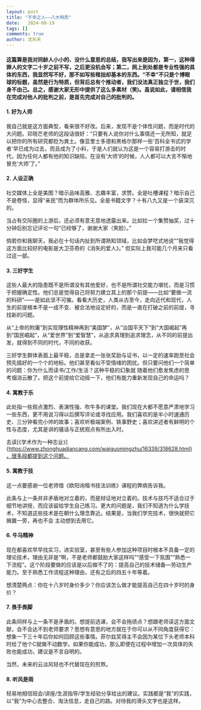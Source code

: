 ```yaml
---
layout: post
title: "不幸之人——八大特质"
date:   2024-08-19
tags: []
comments: true
author: 沈乐天
---
```

#### 这篇算是我对同龄人小小的、没什么意思的总结，我写出来是因为，第一，这种得罪人的文字二十岁之前不写，之后更没机会写；第二，网上到处都是专业性强的具体的东西，我显然写不好，那不如写些稚拙却基本的东西。“不幸”不只是个博眼球的标题，虽然是行为特质，但背后总有个推动者，我们没法真正独立于世，我们身不由己。总之，感谢大家无形中提供了这么多素材（笑)。虽说如此，请相信我在完成对他人的批判之前，是首先完成对自己的批判的。

#### 1.	好为人师 
我自己就是这方面典型，看来很不好改。后来，发现不是个体性问题，而是时代的大问题。邓晓芒老师的这段话很好：“只要有人说你对什么事情还一无所知，就足以把你的所有研究都贬为粪土。像亚里士多德和黑格尔那样一些'百科全书式的学者'早已成为过去，而且成为了小料，于是人们就认为这是一个容易打游击的时代，因为任何人都有他的知识缺陷，在没有‘大师’的时候，人人都可以大言不惭地冒充‘大师’了。”

#### 2.	人设正确 
社交媒体上全是美图？暗示品味高雅、志趣丰富，求赞。全是吐槽课程？暗示自己不是卷怪，显得“亲民”而为群体所乐见。全是书籍文字？十有八九又是一个装深沉的。

当占有交际圈的上游后，还必须有意无意地透露出来。比如拉一个集赞抽奖，过十分钟后别忘记评论一句“已经够了，谢谢大家（笑脸）。”

倘若你和我聊天，我必在十句话内扯到所谓熟知领域，比如会梦呓式地说““我觉得这方面比较好的电影是大卫芬奇的《消失的爱人》。” 但实际上我可能几个月来只看过这一部。

#### 3.	三好学生 
这些人最大的隐患既不是所谓没有其他爱好，也不是所谓社交能力堪忧，而是习惯于把握确定性。他们总是觉得自己将努力建立其上的那个前提——比如“要做一流的科研”——是如此坚不可摧。看看大历史，人类从古至今，走向近代和现代，人生的前提根本不是一成不变、被合法地设定好的，而是一直在打破之前的前提，寻找新的问题。

从“上帝的附庸”到实现理性精神再到“美国梦”，从“治国平天下”到“大国崛起”再到“国民崛起”，从“爱世界”到“爱智慧”，从追求真理到追求理念，从不同的前提出发，就得到不同的时代，不同的收获。

三好学生群体表面上最平稳，总是拿走一张张奖励与证书，以一定的速率跑至社会预先插好的一个个的地标。他们甚至看似不受情绪的困扰。但只要问他们一个简单的问题：你为什么而读书/工作/生活？这种平稳的幻象就
随着他们愈发焦虑的思考烟消云散了。把这个前提给它动摇一下，他们有能力重新发现自己的命运吗？


#### 4.	寓教于乐 
此处指一些观点激烈、表演性强、吹牛多的课堂。我们现在大都不愿意严肃地学习一些东西，更不用说习得以后撰写评论或寻找应用。我们喜欢的是半小时速通历史、三分钟看完小帅的故事；喜欢听极端案例、轶事野史；喜欢讲述者有鲜明的个性与态度，尤其是讲的骚话与正统观点有所出入时。

去读[《学术作为一种志业》]{https://www.zhonghuadiancang.com/waiguomingzhu/16339/318628.html}，很多段都提到这个问题。

#### 5.  寓教于技
这一点要感谢一位老师借《欧阳询楷书技法训练》课程的弊病告诉我。

此条与上一条并非矛盾地对立着的，而是辩证地对立着的。技术与技巧不适合过于细节地讲授，而应该留给学生自己练习。更大的问题是，我们不知道为什么学技术，不知道这些技术是在朝什么理念靠近。结果是，当我们学完技术，很快就把它搁置一旁，再也不会
主动想到去用它。

#### 6.	牛马精神 
现在都喜欢早早找实习，进实验室，甚至有些人参加这种项目时根本不具备一定的理论技术，理由无非是“啊，不是老师都鼓励大家这样吗”“感受一下氛围”“熟悉一下流程”。这个阶段要做的应该是以后做不了的：提高自己的技术储备—劳动生产能力。至于熟悉工作流程这种理由，还有之后的四五十年等着。

想清楚两点：你在十八岁时身价多少？你应该怎么做才能提高自己在四十岁时的身价？

#### 7.	畏手畏脚 
此条同样与上一条不是矛盾的。想提前选课，会不会拖绩点？想跟老师读这方面文献，会不会达不到老师要求？思想有意思的地方就在于你可以从不同角度获得它：想象一下三十年后你如何回顾这些事情。菲尔兹奖得主不会因为某位下头老师本科时给了他个C就做不动数学。如果你能成功，那么即使在过程中增加一次具体的失败也能成功，建议是不言自明的。

当然，未来的云淡风轻也不代替现在的煎熬。

#### 8.	听风是雨 
轻易地相信班会/讲座/生涯指导/学生经验分享给出的建议。实践都是“我”的实践，以“我”为中心去整合、淘汰信息，走自己的路。对待我的滑头文字也是这样。
